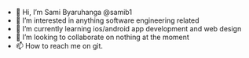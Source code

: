 - 👋 Hi, I’m Sami Byaruhanga @samib1
- 👀 I’m interested in anything software engineering related
- 🌱 I’m currently learning ios/android app development and web design
- 💞️ I’m looking to collaborate on nothing at the moment
- 📫 How to reach me on git.

<!---
samib1/samib1 is a ✨ special ✨ repository because its `README.md` (this file) appears on your GitHub profile.
You can click the Preview link to take a look at your changes.
--->
